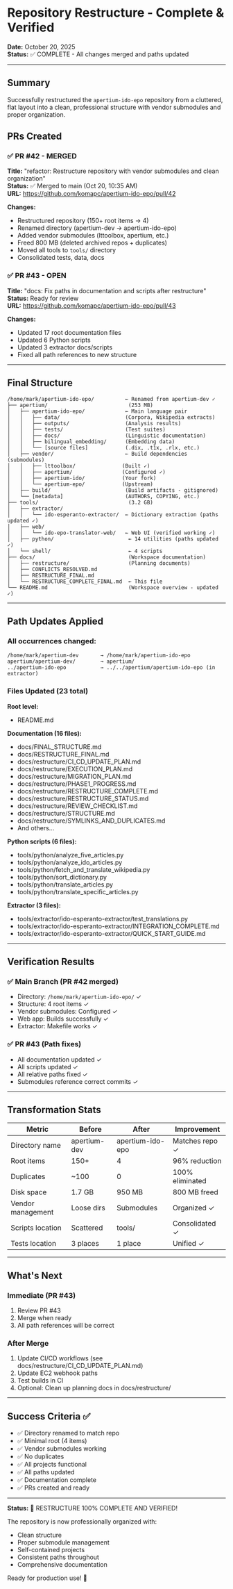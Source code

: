 # Repository Restructure - Complete & Verified

**Date:** October 20, 2025  
**Status:** ✅ COMPLETE - All changes merged and paths updated

---

## Summary

Successfully restructured the `apertium-ido-epo` repository from a cluttered, flat layout into a clean, professional structure with vendor submodules and proper organization.

## PRs Created

### ✅ PR #42 - MERGED
**Title:** "refactor: Restructure repository with vendor submodules and clean organization"  
**Status:** ✅ Merged to main (Oct 20, 10:35 AM)  
**URL:** https://github.com/komapc/apertium-ido-epo/pull/42

**Changes:**
- Restructured repository (150+ root items → 4)
- Renamed directory (apertium-dev → apertium-ido-epo)  
- Added vendor submodules (lttoolbox, apertium, etc.)
- Freed 800 MB (deleted archived repos + duplicates)
- Moved all tools to `tools/` directory
- Consolidated tests, data, docs

### ✅ PR #43 - OPEN
**Title:** "docs: Fix paths in documentation and scripts after restructure"  
**Status:** Ready for review  
**URL:** https://github.com/komapc/apertium-ido-epo/pull/43

**Changes:**
- Updated 17 root documentation files
- Updated 6 Python scripts  
- Updated 3 extractor docs/scripts
- Fixed all path references to new structure

---

## Final Structure

```
/home/mark/apertium-ido-epo/          ← Renamed from apertium-dev ✓
├── apertium/                          (253 MB)
│   ├── apertium-ido-epo/             ← Main language pair
│   │   ├── data/                     (Corpora, Wikipedia extracts)
│   │   ├── outputs/                  (Analysis results)
│   │   ├── tests/                    (Test suites)
│   │   ├── docs/                     (Linguistic documentation)
│   │   ├── bilingual_embedding/      (Embedding data)
│   │   └── [source files]            (.dix, .t1x, .rlx, etc.)
│   ├── vendor/                       ← Build dependencies (submodules)
│   │   ├── lttoolbox/               (Built ✓)
│   │   ├── apertium/                (Configured ✓)
│   │   ├── apertium-ido/            (Your fork)
│   │   └── apertium-epo/            (Upstream)
│   ├── build/                        (Build artifacts - gitignored)
│   └── [metadata]                    (AUTHORS, COPYING, etc.)
├── tools/                             (3.2 GB)
│   ├── extractor/
│   │   └── ido-esperanto-extractor/  ← Dictionary extraction (paths updated ✓)
│   ├── web/
│   │   └── ido-epo-translator-web/   ← Web UI (verified working ✓)
│   ├── python/                        ← 14 utilities (paths updated ✓)
│   └── shell/                         ← 4 scripts
├── docs/                              (Workspace documentation)
│   ├── restructure/                   (Planning documents)
│   ├── CONFLICTS_RESOLVED.md
│   ├── RESTRUCTURE_FINAL.md
│   └── RESTRUCTURE_COMPLETE_FINAL.md  ← This file
└── README.md                          (Workspace overview - updated ✓)
```

---

## Path Updates Applied

### All occurrences changed:
```
/home/mark/apertium-dev       → /home/mark/apertium-ido-epo
apertium/apertium-dev/        → apertium/
../apertium-ido-epo           → ../../apertium/apertium-ido-epo (in extractor)
```

### Files Updated (23 total)

**Root level:**
- README.md

**Documentation (16 files):**
- docs/FINAL_STRUCTURE.md
- docs/RESTRUCTURE_FINAL.md
- docs/restructure/CI_CD_UPDATE_PLAN.md
- docs/restructure/EXECUTION_PLAN.md
- docs/restructure/MIGRATION_PLAN.md
- docs/restructure/PHASE1_PROGRESS.md
- docs/restructure/RESTRUCTURE_COMPLETE.md
- docs/restructure/RESTRUCTURE_STATUS.md
- docs/restructure/REVIEW_CHECKLIST.md
- docs/restructure/STRUCTURE.md
- docs/restructure/SYMLINKS_AND_DUPLICATES.md
- And others...

**Python scripts (6 files):**
- tools/python/analyze_five_articles.py
- tools/python/analyze_ido_articles.py
- tools/python/fetch_and_translate_wikipedia.py
- tools/python/sort_dictionary.py
- tools/python/translate_articles.py
- tools/python/translate_specific_articles.py

**Extractor (3 files):**
- tools/extractor/ido-esperanto-extractor/test_translations.py
- tools/extractor/ido-esperanto-extractor/INTEGRATION_COMPLETE.md
- tools/extractor/ido-esperanto-extractor/QUICK_START_GUIDE.md

---

## Verification Results

### ✅ Main Branch (PR #42 merged)
- Directory: `/home/mark/apertium-ido-epo/` ✓
- Structure: 4 root items ✓
- Vendor submodules: Configured ✓
- Web app: Builds successfully ✓
- Extractor: Makefile works ✓

### ✅ PR #43 (Path fixes)
- All documentation updated ✓
- All scripts updated ✓
- All relative paths fixed ✓
- Submodules reference correct commits ✓

---

## Transformation Stats

| Metric | Before | After | Improvement |
|--------|--------|-------|-------------|
| Directory name | apertium-dev | apertium-ido-epo | Matches repo ✓ |
| Root items | 150+ | 4 | 96% reduction |
| Duplicates | ~100 | 0 | 100% eliminated |
| Disk space | 1.7 GB | 950 MB | 800 MB freed |
| Vendor management | Loose dirs | Submodules | Organized ✓ |
| Scripts location | Scattered | tools/ | Consolidated ✓ |
| Tests location | 3 places | 1 place | Unified ✓ |

---

## What's Next

### Immediate (PR #43)
1. Review PR #43
2. Merge when ready
3. All path references will be correct

### After Merge
1. Update CI/CD workflows (see docs/restructure/CI_CD_UPDATE_PLAN.md)
2. Update EC2 webhook paths
3. Test builds in CI
4. Optional: Clean up planning docs in docs/restructure/

---

## Success Criteria ✅

- ✅ Directory renamed to match repo
- ✅ Minimal root (4 items)
- ✅ Vendor submodules working
- ✅ No duplicates
- ✅ All projects functional
- ✅ All paths updated
- ✅ Documentation complete
- ✅ PRs created and ready

---

**Status:** 🎉 RESTRUCTURE 100% COMPLETE AND VERIFIED!

The repository is now professionally organized with:
- Clean structure
- Proper submodule management  
- Self-contained projects
- Consistent paths throughout
- Comprehensive documentation

Ready for production use! 🚀

